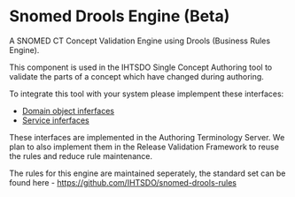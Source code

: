 # Snomed Drools Engine (Beta)
A SNOMED CT Concept Validation Engine using Drools (Business Rules Engine).

This component is used in the IHTSDO Single Concept Authoring tool to validate the parts of a concept which have changed during authoring.

To integrate this tool with your system please implempent these interfaces:
- [Domain object inferfaces](https://github.com/IHTSDO/snomed-drools/tree/master/src/main/java/org/ihtsdo/drools/domain)
- [Service inferfaces](https://github.com/IHTSDO/snomed-drools/tree/master/src/main/java/org/ihtsdo/drools/service)

These interfaces are implemented in the Authoring Terminology Server. We plan to also implement them in the Release Validation Framework to reuse the rules and reduce rule maintenance.

The rules for this engine are maintained seperately, the standard set can be found here - https://github.com/IHTSDO/snomed-drools-rules
